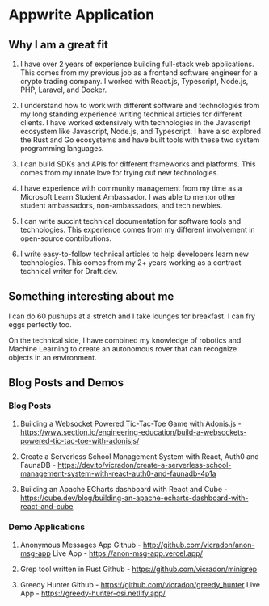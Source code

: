 # Appwrite Application

## Why I am a great fit

1. I have over 2 years of experience building full-stack web applications. This comes from my previous job as a frontend software engineer for a crypto trading company. I worked with React.js, Typescript, Node.js, PHP, Laravel, and Docker.

2. I understand how to work with different software and technologies from my long standing experience writing technical articles for different clients. I have worked extensively with technologies in the Javascript ecosystem like Javascript, Node.js, and Typescript. I have also explored the Rust and Go ecosystems and have built tools with these two system programming languages.

3. I can build SDKs and APIs for different frameworks and platforms. This comes from my innate love for trying out new technologies.

4. I have experience with community management from my time as a Microsoft Learn Student Ambassador. I was able to mentor other student ambassadors, non-ambassadors, and tech newbies.

5. I can write succint technical documentation for software tools and technologies. This experience comes from my different involvement in open-source contributions.

6. I write easy-to-follow technical articles to help developers learn new technologies. This comes from my 2+ years working as a contract technical writer for Draft.dev.

## Something interesting about me

I can do 60 pushups at a stretch and I take lounges for breakfast. I can fry eggs perfectly too.

On the technical side, I have combined my knowledge of robotics and Machine Learning to create an autonomous rover that can recognize objects in an environment.

## Blog Posts and Demos

### Blog Posts

1. Building a Websocket Powered Tic-Tac-Toe Game with Adonis.js - https://www.section.io/engineering-education/build-a-websockets-powered-tic-tac-toe-with-adonisjs/

2. Create a Serverless School Management System with React, Auth0 and FaunaDB - https://dev.to/vicradon/create-a-serverless-school-management-system-with-react-auth0-and-faunadb-4p1a

3. Building an Apache ECharts dashboard with React and Cube - https://cube.dev/blog/building-an-apache-echarts-dashboard-with-react-and-cube

### Demo Applications

1. Anonymous Messages App
   Github - http://github.com/vicradon/anon-msg-app
   Live App - https://anon-msg-app.vercel.app/

2. Grep tool written in Rust
   Github - https://github.com/vicradon/minigrep

3. Greedy Hunter
   Github - https://github.com/vicradon/greedy_hunter
   Live App - https://greedy-hunter-osi.netlify.app/
